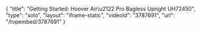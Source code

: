 {
    "title": "Getting Started: Hoover Air\u2122 Pro Bagless Upright UH72450",
    "type": "solo",
    "layout": "iframe-static",
    "videoId": "3787691",
    "url": "\/tvpembed\/3787691"
}